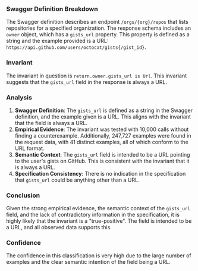 ### Swagger Definition Breakdown
The Swagger definition describes an endpoint `/orgs/{org}/repos` that lists repositories for a specified organization. The response schema includes an `owner` object, which has a `gists_url` property. This property is defined as a string and the example provided is a URL: `https://api.github.com/users/octocat/gists{/gist_id}`.

### Invariant
The invariant in question is `return.owner.gists_url is Url`. This invariant suggests that the `gists_url` field in the response is always a URL.

### Analysis
1. **Swagger Definition**: The `gists_url` is defined as a string in the Swagger definition, and the example given is a URL. This aligns with the invariant that the field is always a URL.
2. **Empirical Evidence**: The invariant was tested with 10,000 calls without finding a counterexample. Additionally, 247,727 examples were found in the request data, with 41 distinct examples, all of which conform to the URL format.
3. **Semantic Context**: The `gists_url` field is intended to be a URL pointing to the user's gists on GitHub. This is consistent with the invariant that it is always a URL.
4. **Specification Consistency**: There is no indication in the specification that `gists_url` could be anything other than a URL.

### Conclusion
Given the strong empirical evidence, the semantic context of the `gists_url` field, and the lack of contradictory information in the specification, it is highly likely that the invariant is a "true-positive". The field is intended to be a URL, and all observed data supports this.

### Confidence
The confidence in this classification is very high due to the large number of examples and the clear semantic intention of the field being a URL.
